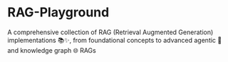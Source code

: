 # RAG-Playground
A comprehensive collection of RAG (Retrieval Augmented Generation) implementations 📚✨, from foundational concepts to advanced agentic 🤖 and knowledge graph 🌐 RAGs
